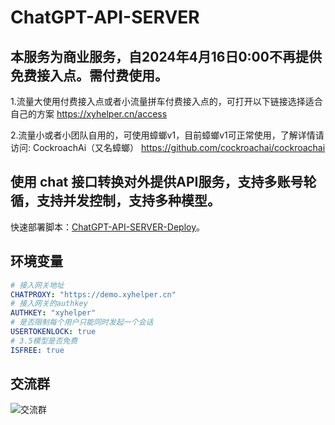 # ChatGPT-API-SERVER
## 本服务为商业服务，自2024年4月16日0:00不再提供免费接入点。需付费使用。

1.流量大使用付费接入点或者小流量拼车付费接入点的，可打开以下链接选择适合自己的方案
https://xyhelper.cn/access

2.流量小或者小团队自用的，可使用蟑螂v1，目前蟑螂v1可正常使用，了解详情请访问:
CockroachAi（又名蟑螂）
https://github.com/cockroachai/cockroachai

## 使用 chat 接口转换对外提供API服务，支持多账号轮循，支持并发控制，支持多种模型。

快速部署脚本：[ChatGPT-API-SERVER-Deploy](https://github.com/xyhelper/chatgpt-api-server-deploy/)。

## 环境变量

```yaml
# 接入网关地址
CHATPROXY: "https://demo.xyhelper.cn"
# 接入网关的authkey
AUTHKEY: "xyhelper"
# 是否限制每个用户只能同时发起一个会话
USERTOKENLOCK: true
# 3.5模型是否免费
ISFREE: true
```
## 交流群
![交流群](https://xyhelper.cn/xyhelper-kf-2-0828.png)